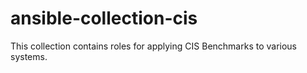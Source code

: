 # ansible-collection-cis
This collection contains roles for applying CIS Benchmarks to various systems.
